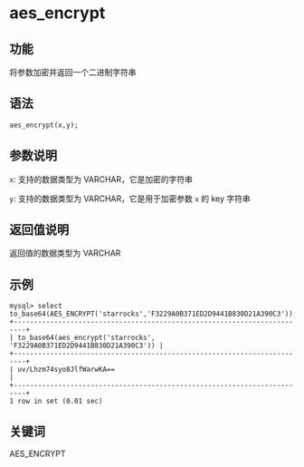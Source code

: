 # aes_encrypt

## 功能

将参数加密并返回一个二进制字符串

## 语法

```Haskell
aes_encrypt(x,y);
```

## 参数说明

`x`: 支持的数据类型为 VARCHAR，它是加密的字符串

`y`: 支持的数据类型为 VARCHAR，它是用于加密参数 `x` 的 key 字符串

## 返回值说明

返回值的数据类型为 VARCHAR

## 示例

```Plain Text
mysql> select to_base64(AES_ENCRYPT('starrocks','F3229A0B371ED2D9441B830D21A390C3'));
+-------------------------------------------------------------------------+
| to_base64(aes_encrypt('starrocks', 'F3229A0B371ED2D9441B830D21A390C3')) |
+-------------------------------------------------------------------------+
| uv/Lhzm74syo8JlfWarwKA==                                                |
+-------------------------------------------------------------------------+
1 row in set (0.01 sec)
```

## 关键词

AES_ENCRYPT

